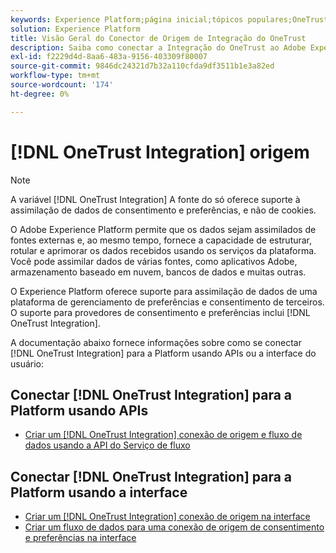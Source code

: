 ```yaml
---
keywords: Experience Platform;página inicial;tópicos populares;OneTrust;onetrust;consentimento;consentimento e preferências;conformidade
solution: Experience Platform
title: Visão Geral do Conector de Origem de Integração do OneTrust
description: Saiba como conectar a Integração do OneTrust ao Adobe Experience Platform usando APIs ou a interface do usuário.
exl-id: f2229d4d-8aa6-483a-9156-403309f80007
source-git-commit: 9846dc24321d7b32a110cfda9df3511b1e3a82ed
workflow-type: tm+mt
source-wordcount: '174'
ht-degree: 0%

---
```


# [!DNL OneTrust Integration] origem

>[!NOTE]
>
>A variável [!DNL OneTrust Integration] A fonte do só oferece suporte à assimilação de dados de consentimento e preferências, e não de cookies.

O Adobe Experience Platform permite que os dados sejam assimilados de fontes externas e, ao mesmo tempo, fornece a capacidade de estruturar, rotular e aprimorar os dados recebidos usando os serviços da plataforma. Você pode assimilar dados de várias fontes, como aplicativos Adobe, armazenamento baseado em nuvem, bancos de dados e muitas outras.

O Experience Platform oferece suporte para assimilação de dados de uma plataforma de gerenciamento de preferências e consentimento de terceiros. O suporte para provedores de consentimento e preferências inclui [!DNL OneTrust Integration].

A documentação abaixo fornece informações sobre como se conectar [!DNL OneTrust Integration] para a Platform usando APIs ou a interface do usuário:

## Conectar [!DNL OneTrust Integration] para a Platform usando APIs

- [Criar um [!DNL OneTrust Integration] conexão de origem e fluxo de dados usando a API do Serviço de fluxo](../../tutorials/api/create/consent-and-preferences/onetrust.md)

## Conectar [!DNL OneTrust Integration] para a Platform usando a interface

- [Criar um [!DNL OneTrust Integration] conexão de origem na interface](../../tutorials/ui/create/consent-and-preferences/onetrust.md)
- [Criar um fluxo de dados para uma conexão de origem de consentimento e preferências na interface](../../tutorials/ui/dataflow/consent-and-preferences.md)
